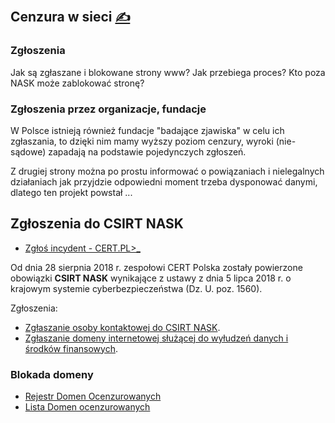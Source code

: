 
## Cenzura w sieci [<span style='font-size:20px;'>&#x270D;</span>](https://github.com/censura-pl/www/edit/main/DOCS/CENZURA.md)


###  Zgłoszenia

Jak są zgłaszane i blokowane strony www?
Jak przebiega proces?
Kto poza NASK może zablokować stronę?


### Zgłoszenia przez organizacje, fundacje 

W Polsce istnieją również fundacje "badające zjawiska" w celu ich zgłaszania,
to dzięki nim mamy wyższy poziom cenzury, wyroki (nie-sądowe) zapadają na podstawie pojedynczych zgłoszeń.

Z drugiej strony można po prostu informować o powiązaniach i nielegalnych działaniach
jak przyjdzie odpowiedni moment trzeba dysponować danymi, dlatego ten projekt powstał ...


## Zgłoszenia do CSIRT NASK

+ [Zgłoś incydent - CERT.PL>_](https://incydent.cert.pl/#!/lang=pl)
 
Od dnia 28 sierpnia 2018 r. zespołowi CERT Polska zostały powierzone obowiązki **CSIRT NASK** wynikające z ustawy z dnia 5 lipca 2018 r. o krajowym systemie cyberbezpieczeństwa (Dz. U. poz. 1560).

Zgłoszenia:

+ [Zgłaszanie osoby kontaktowej do CSIRT NASK](https://incydent.cert.pl/osoba-kontaktowa#!/lang=pl).
+ [Zgłaszanie domeny internetowej służącej do wyłudzeń danych i środków finansowych](https://incydent.cert.pl/domena#!/lang=pl).


### Blokada domeny

+ [Rejestr Domen Ocenzurowanych](https://hazard.mf.gov.pl/)
+ [Lista Domen ocenzurowanych](https://hole.cert.pl/domains/domains.txt)

